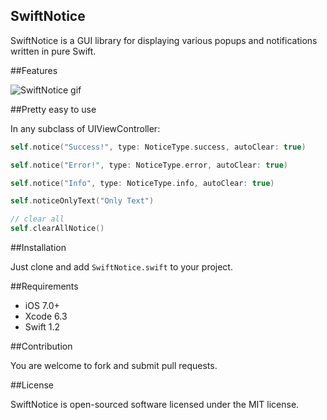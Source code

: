 SwiftNotice
--
SwiftNotice is a GUI library for displaying various popups and notifications written in pure Swift.

##Features

![SwiftNotice gif](http://staticonsae.sinaapp.com/images/SwiftNotice.gif)

##Pretty easy to use

In any subclass of UIViewController:

```swift
self.notice("Success!", type: NoticeType.success, autoClear: true)

self.notice("Error!", type: NoticeType.error, autoClear: true)

self.notice("Info", type: NoticeType.info, autoClear: true)

self.noticeOnlyText("Only Text")

// clear all
self.clearAllNotice()
```

##Installation

Just clone and add `SwiftNotice.swift` to your project.

##Requirements

* iOS 7.0+
* Xcode 6.3
* Swift 1.2

##Contribution

You are welcome to fork and submit pull requests.

##License

SwiftNotice is open-sourced software licensed under the MIT license.